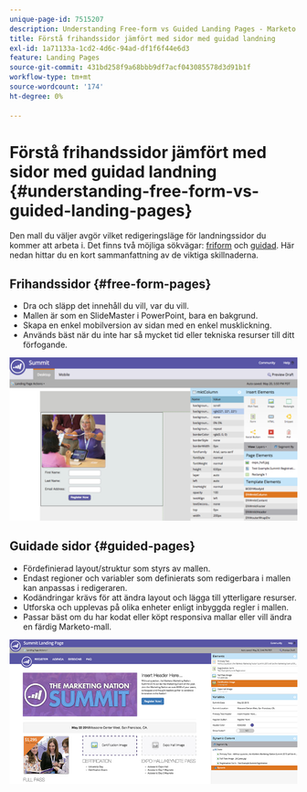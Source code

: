 ```yaml
---
unique-page-id: 7515207
description: Understanding Free-form vs Guided Landing Pages - Marketo Docs - Product Documentation
title: Förstå frihandssidor jämfört med sidor med guidad landning
exl-id: 1a71133a-1cd2-4d6c-94ad-df1f6f44e6d3
feature: Landing Pages
source-git-commit: 431bd258f9a68bbb9df7acf043085578d3d91b1f
workflow-type: tm+mt
source-wordcount: '174'
ht-degree: 0%

---
```


# Förstå frihandssidor jämfört med sidor med guidad landning {#understanding-free-form-vs-guided-landing-pages}

Den mall du väljer avgör vilket redigeringsläge för landningssidor du kommer att arbeta i. Det finns två möjliga sökvägar: [friform](/help/marketo/product-docs/demand-generation/landing-pages/free-form-landing-pages/create-a-free-form-landing-page.md) och [guidad](/help/marketo/product-docs/demand-generation/landing-pages/guided-landing-pages/create-a-guided-landing-page.md). Här nedan hittar du en kort sammanfattning av de viktiga skillnaderna.

## Frihandssidor {#free-form-pages}

* Dra och släpp det innehåll du vill, var du vill.
* Mallen är som en SlideMaster i PowerPoint, bara en bakgrund.
* Skapa en enkel mobilversion av sidan med en enkel musklickning.
* Används bäst när du inte har så mycket tid eller tekniska resurser till ditt förfogande.

![](assets/image2015-5-20-17-3a50-3a53.png)

## Guidade sidor {#guided-pages}

* Fördefinierad layout/struktur som styrs av mallen.
* Endast regioner och variabler som definierats som redigerbara i mallen kan anpassas i redigeraren.
* Kodändringar krävs för att ändra layout och lägga till ytterligare resurser.
* Utforska och upplevas på olika enheter enligt inbyggda regler i mallen.
* Passar bäst om du har kodat eller köpt responsiva mallar eller vill ändra en färdig Marketo-mall.

![](assets/two-1.png)
